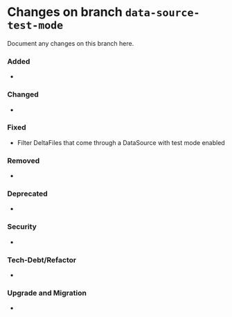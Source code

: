 # Changes on branch `data-source-test-mode`
Document any changes on this branch here.
### Added
- 

### Changed
- 

### Fixed
- Filter DeltaFiles that come through a DataSource with test mode enabled

### Removed
- 

### Deprecated
- 

### Security
- 

### Tech-Debt/Refactor
- 

### Upgrade and Migration
- 
